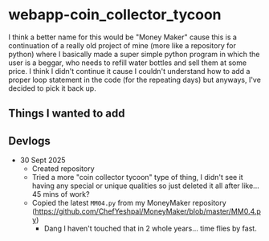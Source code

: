 # webapp-coin_collector_tycoon
I think a better name for this would be "Money Maker" cause this is a continuation of a really old project of mine (more like a repository for python) where I basically made a super simple python program in which the user is a beggar, who needs to refill water bottles and sell them at some price. I think I didn't continue it cause I couldn't understand how to add a proper loop statement in the code (for the repeating days) but anyways, I've decided to pick it back up.

## Things I wanted to add

## Devlogs
- 30 Sept 2025
    - Created repository
    - Tried a more "coin collector tycoon" type of thing, I didn't see it having any special or unique qualities so just deleted it all after like... 45 mins of work?
    - Copied the latest ``MM04.py`` from my MoneyMaker repository (https://github.com/ChefYeshpal/MoneyMaker/blob/master/MM0.4.py)
        - Dang I haven't touched that in 2 whole years... time flies by fast.
    